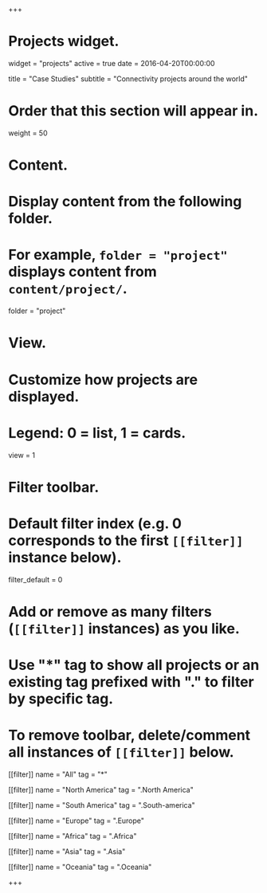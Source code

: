 +++
# Projects widget.
widget = "projects"
active = true
date = 2016-04-20T00:00:00

title = "Case Studies"
subtitle = "Connectivity projects around the world"

# Order that this section will appear in.
weight = 50

# Content.
# Display content from the following folder.
# For example, `folder = "project"` displays content from `content/project/`.
folder = "project"

# View.
# Customize how projects are displayed.
# Legend: 0 = list, 1 = cards.
view = 1

# Filter toolbar.

# Default filter index (e.g. 0 corresponds to the first `[[filter]]` instance below).
filter_default = 0

# Add or remove as many filters (`[[filter]]` instances) as you like.
# Use "*" tag to show all projects or an existing tag prefixed with "." to filter by specific tag.
# To remove toolbar, delete/comment all instances of `[[filter]]` below.

[[filter]]
    name = "All"
    tag = "*"

[[filter]]
    name = "North America"
    tag = ".North America"

[[filter]]
    name = "South America"
    tag = ".South-america"

[[filter]]
    name = "Europe"
    tag = ".Europe"

[[filter]]
    name = "Africa"
    tag = ".Africa"
    
[[filter]]
    name = "Asia"
    tag = ".Asia"

[[filter]]
    name = "Oceania"
    tag = ".Oceania"

+++

